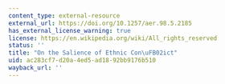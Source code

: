 ```yaml
---
content_type: external-resource
external_url: https://doi.org/10.1257/aer.98.5.2185
has_external_license_warning: true
license: https://en.wikipedia.org/wiki/All_rights_reserved
status: ''
title: "On the Salience of Ethnic Con\uFB02ict"
uid: ac283cf7-d20a-4ed5-ad18-92bb9176b510
wayback_url: ''
---
```

